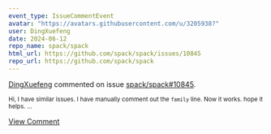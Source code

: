 ```yaml
---
event_type: IssueCommentEvent
avatar: "https://avatars.githubusercontent.com/u/3205938?"
user: DingXuefeng
date: 2024-06-12
repo_name: spack/spack
html_url: https://github.com/spack/spack/issues/10845
repo_url: https://github.com/spack/spack
---
```


<a href='https://github.com/DingXuefeng' target='_blank'>DingXuefeng</a> commented on issue <a href='https://github.com/spack/spack/issues/10845' target='_blank'>spack/spack#10845</a>.

<small>Hi, I have similar issues. I have manually comment out the `family` line. Now it works. hope it helps....</small>

<a href='https://github.com/spack/spack/issues/10845' target='_blank'>View Comment</a>